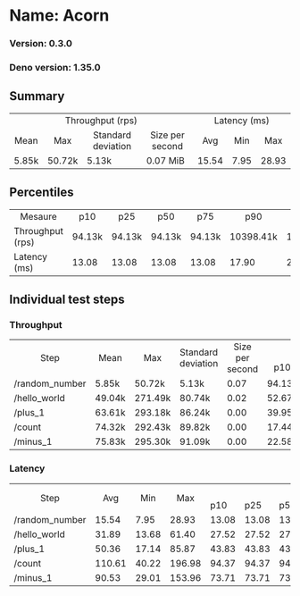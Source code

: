 # Name: Acorn 
  
  ### Version: 0.3.0
  ### Deno version: 1.35.0

## Summary
<table>
<tr>
    <td align="center" colspan="4">Throughput (rps)</td>
    <td align="center" colspan="3">Latency (ms)</td>
</tr>
<tr>
    <td align="center">Mean</td>
    <td align="center">Max</td>
    <td align="center">Standard deviation</td>
    <td align="center">Size per second</td>
    <td align="center">Avg</td>
    <td align="center">Min</td>
    <td align="center">Max</td>
</tr>
<tr>
    <td>5.85k</td>
    <td>50.72k</td>
    <td>5.13k</td>
    <td>0.07 MiB</td>
    <td>15.54</td>
    <td>7.95</td>
    <td>28.93</td>
</tr>
</table>

## Percentiles

<table>
<tr>
  <td align="center">Mesaure</td>
  <td align="center">p10</td>
  <td align="center">p25</td>
  <td align="center">p50</td>
  <td align="center">p75</td>
  <td align="center">p90</td>
  <td align="center">p95</td>
  <td align="center">p99</td>
</tr>
<tr>
  <td>Throughput (rps)</td>
  <td>94.13k</td>
  <td>94.13k</td>
  <td>94.13k</td>
  <td>94.13k</td>
  <td>10398.41k</td>
  <td>15284.81k</td>
  <td>29185.48k</td>
</tr>
<tr>
  <td>Latency (ms)</td>
  <td>13.08</td>
  <td>13.08</td>
  <td>13.08</td>
  <td>13.08</td>
  <td>17.90</td>
  <td>20.65</td>
  <td>24.39</td>
</tr>
</table>

## Individual test steps

### Throughput

<table>
<tr>
  <td align="center" rowspan="2">Step</td>
  <td align="center" rowspan="2">Mean</td>
  <td align="center" rowspan="2">Max</td>
  <td align="center" rowspan="2">Standard deviation</td>
  <td align="center" rowspan="2">Size per second</td>
  <td align="center" colspan="7">Percentiles</td>
</tr>
<tr>
  <!-- still Step -->
  <!-- still Mean -->
  <!-- still Max -->
  <!-- still Standard deviation -->
  <!-- still Size per second -->
  <td align="center">p10</td>
  <td align="center">p25</td>
  <td align="center">p50</td>
  <td align="center">p75</td>
  <td align="center">p90</td>
  <td align="center">p95</td>
  <td align="center">p99</td>
</tr>
<tr>
  <td>/random_number</td>
  <td>5.85k</td>
  <td>50.72k</td>
  <td>5.13k</td>
  <td>0.07</td>
  <td>94.13k</td>
  <td>94.13k</td>
  <td>94.13k</td>
  <td>94.13k</td>
  <td>10398.41k</td>
  <td>15284.81k</td>
  <td>29185.48k</td>
</tr><tr>
  <td>/hello_world</td>
  <td>49.04k</td>
  <td>271.49k</td>
  <td>80.74k</td>
  <td>0.02</td>
  <td>52.67k</td>
  <td>52.67k</td>
  <td>52.67k</td>
  <td>52.67k</td>
  <td>188323.92k</td>
  <td>203754.71k</td>
  <td>243651.88k</td>
</tr><tr>
  <td>/plus_1</td>
  <td>63.61k</td>
  <td>293.18k</td>
  <td>86.24k</td>
  <td>0.00</td>
  <td>39.95k</td>
  <td>39.95k</td>
  <td>39.95k</td>
  <td>39.95k</td>
  <td>200866.60k</td>
  <td>221054.18k</td>
  <td>260756.19k</td>
</tr><tr>
  <td>/count</td>
  <td>74.32k</td>
  <td>292.43k</td>
  <td>89.82k</td>
  <td>0.00</td>
  <td>17.44k</td>
  <td>17.44k</td>
  <td>17.44k</td>
  <td>17.44k</td>
  <td>207855.27k</td>
  <td>232368.23k</td>
  <td>267123.00k</td>
</tr><tr>
  <td>/minus_1</td>
  <td>75.83k</td>
  <td>295.30k</td>
  <td>91.09k</td>
  <td>0.00</td>
  <td>22.58k</td>
  <td>22.58k</td>
  <td>22.58k</td>
  <td>22.58k</td>
  <td>207833.59k</td>
  <td>235422.77k</td>
  <td>263802.52k</td>
</tr></table>

### Latency

<table>
<tr>
  <td align="center" rowspan="2">Step</td>
  <td align="center" rowspan="2">Avg</td>
  <td align="center" rowspan="2">Min</td>
  <td align="center" rowspan="2">Max</td>
  <td align="center" colspan="7">Percentiles</td>
</tr>
<tr>
  <!-- still Avg -->
  <!-- still Min -->
  <!-- still Max -->
  <td>p10</td>
  <td>p25</td>
  <td>p50</td>
  <td>p75</td>
  <td>p90</td>
  <td>p95</td>
  <td>p99</td>
</tr>
<tr>
  <td>/random_number</td>
  <td>15.54</td>
  <td>7.95</td>
  <td>28.93</td>
  <td>13.08</td>
  <td>13.08</td>
  <td>13.08</td>
  <td>13.08</td>
  <td>17.90</td>
  <td>20.65</td>
  <td>24.39</td>
</tr><tr>
  <td>/hello_world</td>
  <td>31.89</td>
  <td>13.68</td>
  <td>61.40</td>
  <td>27.52</td>
  <td>27.52</td>
  <td>27.52</td>
  <td>27.52</td>
  <td>35.60</td>
  <td>41.73</td>
  <td>50.06</td>
</tr><tr>
  <td>/plus_1</td>
  <td>50.36</td>
  <td>17.14</td>
  <td>85.87</td>
  <td>43.83</td>
  <td>43.83</td>
  <td>43.83</td>
  <td>43.83</td>
  <td>55.72</td>
  <td>62.93</td>
  <td>76.53</td>
</tr><tr>
  <td>/count</td>
  <td>110.61</td>
  <td>40.22</td>
  <td>196.98</td>
  <td>94.37</td>
  <td>94.37</td>
  <td>94.37</td>
  <td>94.37</td>
  <td>124.85</td>
  <td>141.19</td>
  <td>172.27</td>
</tr><tr>
  <td>/minus_1</td>
  <td>90.53</td>
  <td>29.01</td>
  <td>153.96</td>
  <td>73.71</td>
  <td>73.71</td>
  <td>73.71</td>
  <td>73.71</td>
  <td>102.21</td>
  <td>108.82</td>
  <td>135.61</td>
</tr></table>